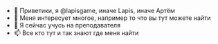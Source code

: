 - 👋 Приветики, я @lapisgame, иначе Lapis, иначе Артём
- 👀 Меня интересует многое, например то что вы тут можете найти
- 🌱 Я сейчас учусь на преподавателя
- 📫 Все кто тут и так знают где меня найти

<!---
lapisgame/lapisgame is a ✨ special ✨ repository because its `README.md` (this file) appears on your GitHub profile.
You can click the Preview link to take a look at your changes.
--->
